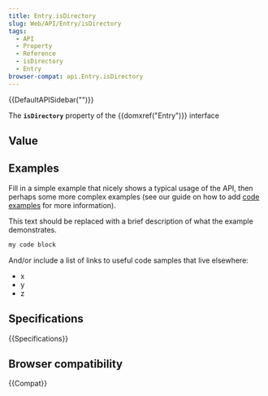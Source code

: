 ```yaml
---
title: Entry.isDirectory
slug: Web/API/Entry/isDirectory
tags:
  - API
  - Property
  - Reference
  - isDirectory
  - Entry
browser-compat: api.Entry.isDirectory
---
```

{{DefaultAPISidebar("")}}

The **`isDirectory`** property of the {{domxref("Entry")}} interface 

## Value



## Examples

Fill in a simple example that nicely shows a typical usage of the API, then perhaps some more complex examples (see our guide on how to add [code examples](/en-US/docs/MDN/Contribute/Structures/Code_examples) for more information).

This text should be replaced with a brief description of what the example demonstrates.

```js
my code block
```

And/or include a list of links to useful code samples that live elsewhere:

*   x
*   y
*   z

## Specifications

{{Specifications}}

## Browser compatibility

{{Compat}}



